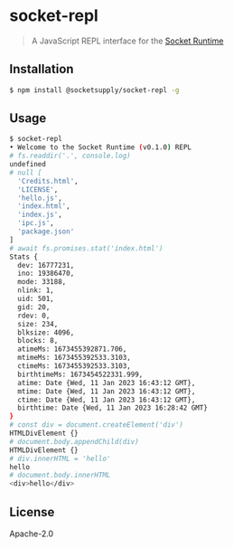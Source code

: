 socket-repl
===========

> A JavaScript REPL interface for the [Socket Runtime](https://github.com/socketsupply/socket)

## Installation

```sh
$ npm install @socketsupply/socket-repl -g
```

## Usage

```sh
$ socket-repl
• Welcome to the Socket Runtime (v0.1.0) REPL
# fs.readdir('.', console.log)
undefined
# null [
  'Credits.html',
  'LICENSE',
  'hello.js',
  'index.html',
  'index.js',
  'ipc.js',
  'package.json'
]
# await fs.promises.stat('index.html')
Stats {
  dev: 16777231,
  ino: 19386470,
  mode: 33188,
  nlink: 1,
  uid: 501,
  gid: 20,
  rdev: 0,
  size: 234,
  blksize: 4096,
  blocks: 8,
  atimeMs: 1673455392871.706,
  mtimeMs: 1673455392533.3103,
  ctimeMs: 1673455392533.3103,
  birthtimeMs: 1673454522331.999,
  atime: Date {Wed, 11 Jan 2023 16:43:12 GMT},
  mtime: Date {Wed, 11 Jan 2023 16:43:12 GMT},
  ctime: Date {Wed, 11 Jan 2023 16:43:12 GMT},
  birthtime: Date {Wed, 11 Jan 2023 16:28:42 GMT}
}
# const div = document.createElement('div')
HTMLDivElement {}
# document.body.appendChild(div)
HTMLDivElement {}
# div.innerHTML = 'hello'
hello
# document.body.innerHTML
<div>hello</div>
```

## License

Apache-2.0
